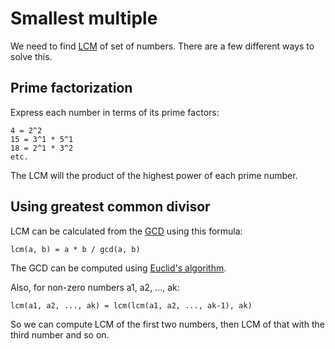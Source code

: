 # Smallest multiple

We need to find [LCM](https://en.wikipedia.org/wiki/Least_common_multiple) of set of numbers. There are a few different ways to solve this.

## Prime factorization

Express each number in terms of its prime factors:

```
4 = 2^2
15 = 3^1 * 5^1
18 = 2^1 * 3^2
etc.
```

The LCM will the product of the highest power of each prime number.

## Using greatest common divisor

LCM can be calculated from the [GCD](https://en.wikipedia.org/wiki/Greatest_common_divisor) using this formula:

```
lcm(a, b) = a * b / gcd(a, b)
```

The GCD can be computed using [Euclid's algorithm](https://en.wikipedia.org/wiki/Euclidean_algorithm).

Also, for non-zero numbers a1, a2, ..., ak:

```
lcm(a1, a2, ..., ak) = lcm(lcm(a1, a2, ..., ak-1), ak)
```

So we can compute LCM of the first two numbers, then LCM of that with the third number and so on.

